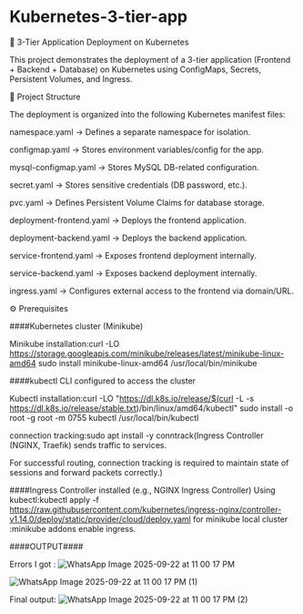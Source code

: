 # Kubernetes-3-tier-app
🚀 3-Tier Application Deployment on Kubernetes

This project demonstrates the deployment of a 3-tier application (Frontend + Backend + Database) on Kubernetes using ConfigMaps, Secrets, Persistent Volumes, and Ingress.

📂 Project Structure

The deployment is organized into the following Kubernetes manifest files:

namespace.yaml → Defines a separate namespace for isolation.

configmap.yaml → Stores environment variables/config for the app.

mysql-configmap.yaml → Stores MySQL DB-related configuration.

secret.yaml → Stores sensitive credentials (DB password, etc.).

pvc.yaml → Defines Persistent Volume Claims for database storage.

deployment-frontend.yaml → Deploys the frontend application.

deployment-backend.yaml → Deploys the backend application.

service-frontend.yaml → Exposes frontend deployment internally.

service-backend.yaml → Exposes backend deployment internally.

ingress.yaml → Configures external access to the frontend via domain/URL.

⚙️ Prerequisites

####Kubernetes cluster (Minikube)

Minikube installation:curl -LO https://storage.googleapis.com/minikube/releases/latest/minikube-linux-amd64
sudo install minikube-linux-amd64 /usr/local/bin/minikube

####kubectl CLI configured to access the cluster

Kubectl installation:curl -LO "https://dl.k8s.io/release/$(curl -L -s https://dl.k8s.io/release/stable.txt)/bin/linux/amd64/kubectl"
sudo install -o root -g root -m 0755 kubectl /usr/local/bin/kubectl

connection tracking:sudo apt install -y conntrack(Ingress Controller (NGINX, Traefik) sends traffic to services.

For successful routing, connection tracking is required to maintain state of sessions and forward packets correctly.)

####Ingress Controller installed (e.g., NGINX Ingress Controller)
Using kubectl:kubectl apply -f https://raw.githubusercontent.com/kubernetes/ingress-nginx/controller-v1.14.0/deploy/static/provider/cloud/deploy.yaml
for minikube local cluster :minikube addons enable ingress.


####OUTPUT####

Errors I got :
![WhatsApp Image 2025-09-22 at 11 00 17 PM](https://github.com/user-attachments/assets/612f0407-5d0a-4e95-8cf2-d5297fe42079)

![WhatsApp Image 2025-09-22 at 11 00 17 PM (1)](https://github.com/user-attachments/assets/a63aa916-3ba5-46c9-9316-cceeb5dda98f)

Final output:
![WhatsApp Image 2025-09-22 at 11 00 17 PM (2)](https://github.com/user-attachments/assets/25a4db93-c1ef-489d-a7be-0fd626f97634)







